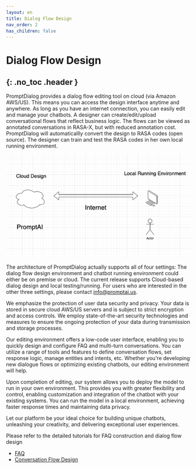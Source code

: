 ```yaml
---
layout: en
title: Dialog Flow Design
nav_order: 2
has_children: false
---
```

# Dialog Flow Design
{: .no_toc .header }
---
PromptDialog provides a dialog flow editing tool on cloud (via Amazon AWS/US).   This means you can access the design interface anytime and anywhere. As long as you have an internet connection, you can easily edit and manage your chatbots.  A designer can create/edit/upload conversational flows that reflect business logic.  The flows can be viewed as annotated conversations in RASA-X, but with reduced annotation cost.  PromptDialog will automaticallly convert the design to RASA codes (open source).  The designer can train and test the RASA codes in her own local running environment.  

![cloud_design.png](/assets/images/cloud_design/01-cloud_design.png)

The architecture of PromptDialog actually supports all of four settings: The dialog flow design environment and chatbot running environment could either be on premise or cloud.  The current release supports Cloud-based dialog design and local testing/running.  For users who are interested in the other three settings, please contact info@promptai.us.     

We emphasize the protection of user data security and privacy. Your data is stored in secure cloud AWS/US servers and is subject to strict encryption and access controls. We employ state-of-the-art security technologies and measures to ensure the ongoing protection of your data during transmission and storage processes. 

Our editing environment offers a low-code user interface, enabling you to quickly design and configure FAQ and multi-turn conversations. You can utilize a range of tools and features to define conversation flows, set response logic, manage entities and intents, etc.  Whether you're developing new dialogue flows or optimizing existing chatbots, our editing environment will help.

Upon completion of editing, our system allows you to deploy the model to run in your own environment. This provides you with greater flexibility and control, enabling customization and integration of the chatbot with your existing systems. You can run the model in a local environment, achieving faster response times and maintaining data privacy.

Let our platform be your ideal choice for building unique chatbots, unleashing your creativity, and delivering exceptional user experiences.

Please refer to the detailed tutorials for FAQ construction and dialog flow design
- [FAQ](/docs/tutorial/faq/01-create-faq/)
- [Conversation Flow Design](/docs/tutorial/flow/01-create-flow/)
